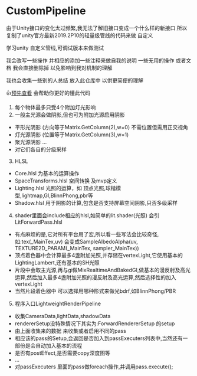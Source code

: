 # CustomPipeline

由于Unity接口的变化太过频繁,我无法了解旧接口变成一个什么样的新接口
所以复制了unity官方最新2019.2P10的轻量级管线的代码来做 自定义

学习unity 自定义管线,可调试版本来做测试

我会改写一些操作 并相应的添加一些注释来做自我的说明
一些无用的操作 或者文档 我会直接删除掉 以免影响到我对机制的理解


我也会收集一些别的人总结 放入此仓库中 以供更简便的理解



:+1:[预先查看](https://catlikecoding.com/unity/tutorials/scriptable-render-pipeline/) 会帮助你更好的懂此代码

1. 每个物体最多只受4个附加灯光影响
2. 一般主光源会做阴影,但也可为附加光源启用阴影
  - 平形光阴影 (方向等于Matrix.GetColumn(2),w=0) 不需位置但需用正交视角
  - 灯光源阴影 (位置等于Matrix.GetColumn(3),w=1)
  - 聚光源阴影 ...
  - 对它们各自的分级采样
3. HLSL
  - Core.hlsl 为基本的运算操作
  - SpaceTransforms.hlsl 空间转换 及mvp定义
  - Lighting.hlsl 光照的运算，如 顶点光照,球楷模型,lightmap,GI,BlinnPhong,pbr等
  - Shadow.hlsl 用于阴影的计算,包含是否支持屏幕空间阴影,只否多级采样
4. shader里面会include相应的hlsl,如简单的lit.shader(光照) 会引LitForwardPass.hlsl
  - 有点麻烦的是,它对所有平台用了宏,所以看一些写法会比较奇怪,如:tex(_MainTex,uv) 会变成SampleAlbedoAlpha(uv, TEXTURE2D_PARAM(_MainTex, sampler_MainTex))
  - 顶点着色器中会计算最多4盏附加光照,并存储在vertexLight,它使用基本的LightingLambert,还有基本的SH光照
  - 片段中会取主光源,再与gi做MixRealtimeAndBakedGI,做基本的漫反射及高光运算,然后加入最多4盏附加光照的漫反射及高光运算,然后选择性的加入vertexLight
  - 当然片段着色器中 可以选择用哪种形式来做光bdrf,如BlinnPhong/PBR
5. 程序入口LightweightRenderPipeline
  - 收集CameraData,lightData,shadowData
  - rendererSetup没特殊情况下其实为:ForwardRendererSetup 的setup
  - 由上面收集来的数据 来收集或者启用不同的pass
  - 相应该的pass的Setup,会返回是否加入到passExecuters列表中,当然还有一部份是会自动加入基本的流程
  - 是否有postEffect,是否需要copy深度图等
  - ...
  - 对passExecuters 里面的pass做foreach操作,并调用pass.execute();
